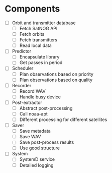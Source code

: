 # Components

- [ ] Orbit and transmitter database
  - [ ] Fetch SatNOG API
  - [ ] Fetch orbits
  - [ ] Fetch transmitters
  - [ ] Read local data
- [ ] Predictor
  - [ ] Encapsulate library
  - [ ] Get passes in period
- [ ] Scheduler
  - [ ] Plan observations based on priority
  - [ ] Plan observations based on quality
- [ ] Recorder
  - [ ] Record WAV
  - [ ] Handle busy device
- [ ] Post-extractor
  - [ ] Abstract post-processing
  - [ ] Call noaa-apt
  - [ ] Different processing for different satellites
- [ ] Saver
  - [ ] Save metadata
  - [ ] Save WAV
  - [ ] Save post-process results
  - [ ] Use good structure
- [ ] System
  - [ ] SystemD service
  - [ ] Detailed logging
